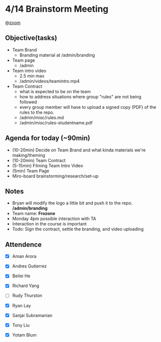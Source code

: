 # 4/14 Brainstorm Meeting

@[zoom](https://ucsd.zoom.us/j/96538978981)

## Objective(tasks)
- Team Brand
  - Branding material at /admin/branding 
- Team page
  - /admin
- Team intro video
  - 2.5 min max
  - /admin/videos/teamintro.mp4
- Team Contract
  - what is expected to be on the team
  - how to address situations where group "rules" are not being followed
  - every group member will have to upload a signed copy (PDF) of the rules to the repo.
  - /admin/misc/rules.md
  - /admin/misc/rules-studentname.pdf


## Agenda for today (~90min)
* (10-20min) Decide on Team Brand and what kinda materials we're making/theming
* (10-20min) Team Contract
* (5-15min) Filming Team Intro Video
* (5min) Team Page
* Miro-board brainstorming/research/set-up

## Notes
* Bryan will modify the logo a little bit and push it to the repo. **/admin/branding**
* Team name: **Frozone**
* Monday 4pm possible interaction with TA
* Interaction in the course is important
* Todo: Sign the contract, settle the branding, and video uploading


## Attendence
 - [X] Aman Arora
 - [X] Andres Gutierrez
 - [X] Beilei He
 - [X] Richard Yang
 - [ ] Rudy Thurston
 - [X] Ryan Lay
 - [X] Sanjai Subramanian
 - [X] Tony Liu
 - [X] Yotam Blum

